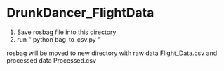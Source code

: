 # DrunkDancer_FlightData

1. Save rosbag file into this directory
2. run "  python bag_to_csv.py  "

rosbag will be moved to new directory with raw data Flight_Data.csv and processed data Processed.csv
